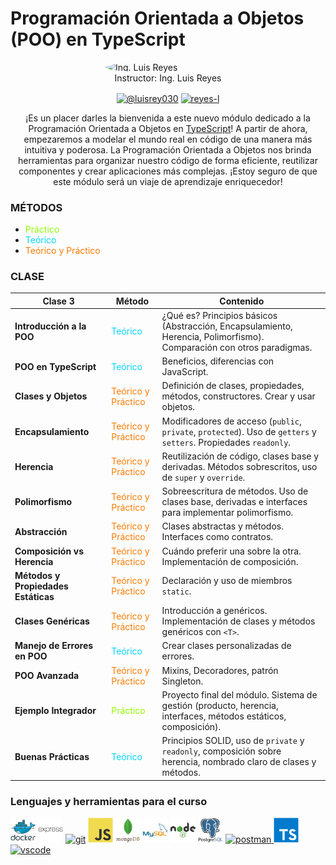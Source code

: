 # Programación Orientada a Objetos (POO) en TypeScript

<figure style="display: flex; flex-direction: column; align-items: center; justify-content: center;">
  <img style="border-radius: 100%; flex-direction: column" src="https://avatars.githubusercontent.com/u/171001900?v=4" alt="Ing. Luis Reyes" width="200">
  <figcaption>Instructor: Ing. Luis Reyes</figcaption>
</figure>

<p align="center">
<a href="https://twitter.com/luisrey030" target="blank"><img align="center" src="https://raw.githubusercontent.com/rahuldkjain/github-profile-readme-generator/master/src/images/icons/Social/twitter.svg" alt="@luisrey030" height="30" width="40" /></a>
<a href="https://linkedin.com/in/ing-reyes" target="blank"><img align="center" src="https://raw.githubusercontent.com/rahuldkjain/github-profile-readme-generator/master/src/images/icons/Social/linked-in-alt.svg" alt="reyes-l" height="30" width="40" /></a>
</p>

<p align="center">¡Es un placer darles la bienvenida a este nuevo módulo dedicado a la Programación Orientada a Objetos en  <a href="https://www.typescriptlang.org/docs/" target="_blank">TypeScript</a>! A partir de ahora, empezaremos a modelar el mundo real en código de una manera más intuitiva y poderosa. La Programación Orientada a Objetos nos brinda herramientas para organizar nuestro código de forma eficiente, reutilizar componentes y crear aplicaciones más complejas. ¡Estoy seguro de que este módulo será un viaje de aprendizaje enriquecedor!
</p>

### MÉTODOS

- <span style="color: #94fc03">Práctico</span>
- <span style="color: #03d7fc">Teórico</span>
- <span style="color: #fc7b03">Teórico y Práctico</span>

### CLASE

| **Clase 3** | **Método**          | **Contenido**                                                                                                                                               |
|-----------|---------------------|-------------------------------------------------------------------------------------------------------------------------------------------------------------|
| **Introducción a la POO**   | <span style="color:#03d7fc">Teórico</span>             | ¿Qué es? Principios básicos (Abstracción, Encapsulamiento, Herencia, Polimorfismo). Comparación con otros paradigmas.                |
| **POO en TypeScript**   | <span style="color:#03d7fc">Teórico</span>             | Beneficios, diferencias con JavaScript.                                                                                                 |
| **Clases y Objetos**   | <span style="color:#fc7b03">Teórico y Práctico</span>  | Definición de clases, propiedades, métodos, constructores. Crear y usar objetos.                                                         |
| **Encapsulamiento**   | <span style="color:#fc7b03">Teórico y Práctico</span>  | Modificadores de acceso (`public`, `private`, `protected`). Uso de `getters` y `setters`. Propiedades `readonly`.                          |
| **Herencia**   | <span style="color:#fc7b03">Teórico y Práctico</span>  | Reutilización de código, clases base y derivadas. Métodos sobrescritos, uso de `super` y `override`.                                              |
| **Polimorfismo**   | <span style="color:#fc7b03">Teórico y Práctico</span>  | Sobreescritura de métodos. Uso de clases base, derivadas e interfaces para implementar polimorfismo.                                          |
| **Abstracción**   | <span style="color:#fc7b03">Teórico y Práctico</span>  | Clases abstractas y métodos. Interfaces como contratos.                                                                                       |
| **Composición vs Herencia**   | <span style="color:#fc7b03">Teórico y Práctico</span>  | Cuándo preferir una sobre la otra. Implementación de composición.                                                                 |
| **Métodos y Propiedades Estáticas**   | <span style="color:#fc7b03">Teórico y Práctico</span>  | Declaración y uso de miembros `static`.                                                                                   |
| **Clases Genéricas**  | <span style="color:#fc7b03">Teórico y Práctico</span>  | Introducción a genéricos. Implementación de clases y métodos genéricos con `<T>`.                                                         |
| **Manejo de Errores en POO**  | <span style="color:#03d7fc">Teórico</span>             | Crear clases personalizadas de errores.                                                                                          |
| **POO Avanzada**  | <span style="color:#fc7b03">Teórico y Práctico</span>  | Mixins, Decoradores, patrón Singleton.                                                                                                       |
| **Ejemplo Integrador**  | <span style="color:#94fc03">Práctico</span>            | Proyecto final del módulo. Sistema de gestión (producto, herencia, interfaces, métodos estáticos, composición).                                    |
| **Buenas Prácticas**  | <span style="color:#03d7fc">Teórico</span>             | Principios SOLID, uso de `private` y `readonly`, composición sobre herencia, nombrado claro de clases y métodos.                         |

### Lenguajes y herramientas para el curso
<p align="left"> <a href="https://www.docker.com/" target="_blank" rel="noreferrer"> <img src="https://raw.githubusercontent.com/devicons/devicon/master/icons/docker/docker-original-wordmark.svg" alt="docker" width="40" height="40"/></a> <a href="https://expressjs.com" target="_blank" rel="noreferrer"> <img src="https://raw.githubusercontent.com/devicons/devicon/master/icons/express/express-original-wordmark.svg" alt="express" width="40" height="40"/></a> <a href="https://git-scm.com/" target="_blank" rel="noreferrer"> <img src="https://www.vectorlogo.zone/logos/git-scm/git-scm-icon.svg" alt="git" width="40" height="40"/></a> <a href="https://developer.mozilla.org/en-US/docs/Web/JavaScript" target="_blank" rel="noreferrer"> <img src="https://raw.githubusercontent.com/devicons/devicon/master/icons/javascript/javascript-original.svg" alt="javascript" width="40" height="40"/></a> <a href="https://www.mongodb.com/" target="_blank" rel="noreferrer"> <img src="https://raw.githubusercontent.com/devicons/devicon/master/icons/mongodb/mongodb-original-wordmark.svg" alt="mongodb" width="40" height="40"/></a> <a href="https://www.mysql.com/" target="_blank" rel="noreferrer"> <img src="https://raw.githubusercontent.com/devicons/devicon/master/icons/mysql/mysql-original-wordmark.svg" alt="mysql" width="40" height="40"/></a> <a href="https://nodejs.org" target="_blank" rel="noreferrer"> <img src="https://raw.githubusercontent.com/devicons/devicon/master/icons/nodejs/nodejs-original-wordmark.svg" alt="nodejs" width="40" height="40"/></a> <a href="https://www.postgresql.org" target="_blank" rel="noreferrer"> <img src="https://raw.githubusercontent.com/devicons/devicon/master/icons/postgresql/postgresql-original-wordmark.svg" alt="postgresql" width="40" height="40"/></a> <a href="https://postman.com" target="_blank" rel="noreferrer"> <img src="https://www.vectorlogo.zone/logos/getpostman/getpostman-icon.svg" alt="postman" width="40" height="40"/> </a> <a href="https://www.typescriptlang.org/" target="_blank" rel="noreferrer"> <img src="https://raw.githubusercontent.com/devicons/devicon/master/icons/typescript/typescript-original.svg" alt="typescript" width="40" height="40"/> </a> <a href="https://code.visualstudio.com/" target="_blank" rel="noreferrer"> <img src="https://upload.wikimedia.org/wikipedia/commons/9/9a/Visual_Studio_Code_1.35_icon.svg" alt="vscode" width="40" height="40"/> </a> 
</p>
